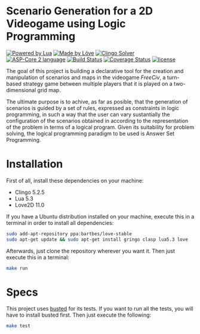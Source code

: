Scenario Generation for a 2D Videogame using Logic Programming
===========

[![Powered by Lua](https://img.shields.io/badge/lua-5.3-blue.svg)](https://www.lua.org/) [![Made by Löve](https://img.shields.io/badge/love2d-11.0-e64998.svg)](https://love2d.org/) [![Clingo Solver](https://img.shields.io/badge/clingo-5.2.2-green.svg)](https://potassco.org/clingo/) [![ASP-Core 2 language](https://img.shields.io/badge/ASP--Core--2-2.01c-blue.svg)](https://www.mat.unical.it/aspcomp2013/ASPStandardization) [![Build Status](https://travis-ci.org/NEKERAFA/TFG-UDC.svg?branch=master)](https://travis-ci.org/NEKERAFA/TFG-UDC) [![Coverage Status](https://coveralls.io/repos/github/NEKERAFA/TFG-UDC/badge.svg?branch=master)](https://coveralls.io/github/NEKERAFA/TFG-UDC?branch=master) [![license](https://img.shields.io/github/license/mashape/apistatus.svg)](LICENSE)

The goal of this project is building a declarative tool for the creation and manipulation of scenarios and maps in the videogame *FreeCiv*, a turn-based strategy game between multiple players that it is played on a two-dimensional grid map.

The ultimate purpose is to achive, as far as posible, that the generation of scenarios is guided by a set of rules, expressed as constraints in logic programming, in such a way that the user can vary sustantially the configuration of the scenarios obtained in according to the representation of the problem in terms of a logical program. Given its suitability for problem solving, the logical programming paradigm to be used is Answer Set Programming.

Installation
============

First of all, install these dependencies on your machine:
- Clingo 5.2.5
- Lua 5.3
- Love2D 11.0

If you have a Ubuntu distribution installed on your machine, execute this in a terminal in order to install all dependencies:
```bash
sudo add-apt-repository ppa:bartbes/love-stable
sudo apt-get update && sudo apt-get install gringo clasp lua5.3 love
```

Afterwards, just clone the repository wherever you want it. Then just execute this in a terminal:

```bash
make run
```

Specs
=====

This project uses [busted](http://olivinelabs.com/busted/) for its tests. If you want to run all the tests, you will have to install busted first. Then just execute the following:

```bash
make test
```
